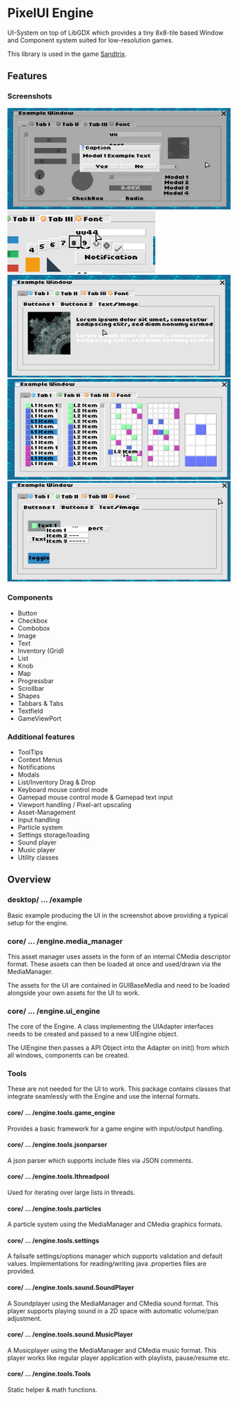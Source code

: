 # PixelUI Engine
UI-System on top of LibGDX which provides a tiny 8x8-tile based Window and Component system suited for low-resolution games. 

This library is used in the game [Sandtrix](https://www.sandtrix.net).

## Features
### Screenshots
![](screenshot_1.png)
![](screenshot_2.png)
![](screenshot_3.png)
![](screenshot_4.png)
![](screenshot_5.png)

### Components
- Button
- Checkbox
- Combobox
- Image
- Text
- Inventory (Grid)
- List
- Knob
- Map
- Progressbar
- Scrollbar
- Shapes
- Tabbars & Tabs
- Textfield
- GameViewPort

### Additional features
- ToolTips
- Context Menus
- Notifications
- Modals
- List/Inventory Drag & Drop
- Keyboard mouse control mode
- Gamepad mouse control mode & Gamepad text input
- Viewport handling / Pixel-art upscaling
- Asset-Management
- Input handling
- Particle system
- Settings storage/loading
- Sound player
- Music player
- Utility classes

## Overview
### desktop/ ... /example

Basic example producing the UI in the screenshot above providing a typical setup for the engine.

### core/ ... /engine.media_manager

This asset manager uses assets in the form of an internal CMedia descriptor format.
These assets can then be loaded at once and used/drawn via the MediaManager.

The assets for the UI are contained in GUIBaseMedia and need to be loaded alongside your own assets for the UI to work.

### core/ ... /engine.ui_engine

The core of the Engine. A class implementing the UIAdapter interfaces needs to be created and passed to a new UIEngine object. 

The UIEngine then passes a API Object into the Adapter on init() from which all windows, components can be created.

### Tools

These are not needed for the UI to work.
This package contains classes that integrate seamlessly with the Engine and use the internal formats.

#### core/ ... /engine.tools.game_engine

Provides a basic framework for a game engine with input/output handling.

#### core/ ... /engine.tools.jsonparser

A json parser which supports include files via JSON comments.

#### core/ ... /engine.tools.lthreadpool

Used for iterating over large lists in threads.

#### core/ ... /engine.tools.particles

A particle system using the MediaManager and CMedia graphics formats.

#### core/ ... /engine.tools.settings

A failsafe settings/options manager which supports validation and default values.
Implementations for reading/writing java .properties files are provided.

#### core/ ... /engine.tools.sound.SoundPlayer

A Soundplayer using the MediaManager and CMedia sound format.
This player supports playing sound in a 2D space with automatic volume/pan adjustment.

#### core/ ... /engine.tools.sound.MusicPlayer

A Musicplayer using the MediaManager and CMedia music format.
This player works like regular player application with playlists, pause/resume etc.

#### core/ ... /engine.tools.Tools

Static helper & math functions.
